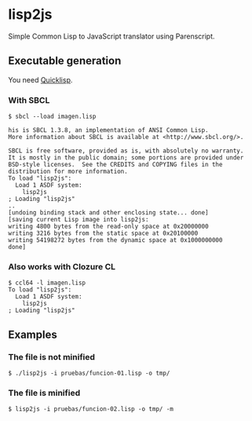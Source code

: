 # lisp2js

Simple Common Lisp to JavaScript translator using Parenscript.

## Executable generation

You need [Quicklisp](https://www.quicklisp.org/).

### With SBCL

    $ sbcl --load imagen.lisp
    
    his is SBCL 1.3.8, an implementation of ANSI Common Lisp.
    More information about SBCL is available at <http://www.sbcl.org/>.
    
    SBCL is free software, provided as is, with absolutely no warranty.
    It is mostly in the public domain; some portions are provided under
    BSD-style licenses.  See the CREDITS and COPYING files in the
    distribution for more information.
    To load "lisp2js":
      Load 1 ASDF system:
        lisp2js
    ; Loading "lisp2js"
    ..
    [undoing binding stack and other enclosing state... done]
    [saving current Lisp image into lisp2js:
    writing 4800 bytes from the read-only space at 0x20000000
    writing 3216 bytes from the static space at 0x20100000
    writing 54198272 bytes from the dynamic space at 0x1000000000
    done]

### Also works with Clozure CL

    $ ccl64 -l imagen.lisp
    To load "lisp2js":
      Load 1 ASDF system:
        lisp2js
    ; Loading "lisp2js"

## Examples

### The file is not minified

    $ ./lisp2js -i pruebas/funcion-01.lisp -o tmp/

### The file is minified

    $ lisp2js -i pruebas/funcion-02.lisp -o tmp/ -m


